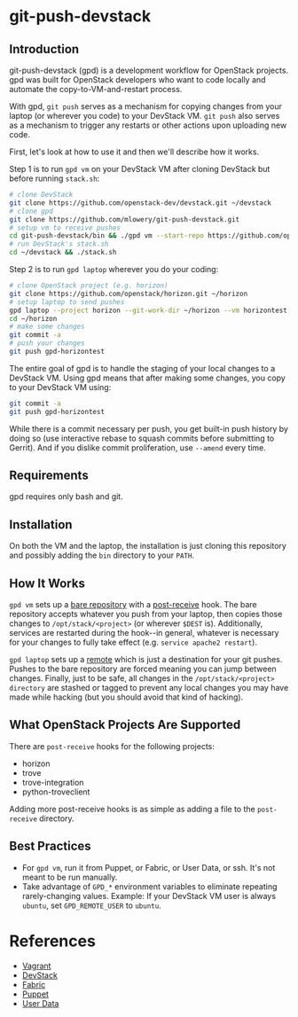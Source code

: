 # git-push-devstack

## Introduction

git-push-devstack (gpd) is a development workflow for OpenStack projects.
gpd was built for OpenStack developers who want to code locally and automate
the copy-to-VM-and-restart process.

With gpd, `git
push` serves as a mechanism for copying changes from your laptop (or wherever
you code) to your DevStack VM. `git push` also serves as a mechanism to trigger
any restarts or other actions upon uploading new code.

First, let's look at how to use it and then we'll describe how it works.

Step 1 is to run `gpd vm` on your DevStack VM after cloning DevStack but before
running `stack.sh`:

```bash
# clone DevStack
git clone https://github.com/openstack-dev/devstack.git ~/devstack
# clone gpd
git clone https://github.com/mlowery/git-push-devstack.git
# setup vm to receive pushes
cd git-push-devstack/bin && ./gpd vm --start-repo https://github.com/openstack/horizon.git
# run DevStack's stack.sh
cd ~/devstack && ./stack.sh
```

Step 2 is to run `gpd laptop` wherever you do your coding:

```bash
# clone OpenStack project (e.g. horizon)
git clone https://github.com/openstack/horizon.git ~/horizon
# setup laptop to send pushes
gpd laptop --project horizon --git-work-dir ~/horizon --vm horizontest.example.com
cd ~/horizon
# make some changes
git commit -a
# push your changes
git push gpd-horizontest
```

The entire goal of gpd is to handle the staging of your local changes to a
DevStack VM. Using gpd means that after making some changes, you copy to your
DevStack VM using:

```bash
git commit -a
git push gpd-horizontest
```

While there is a commit necessary per push, you get built-in push history by
doing so (use interactive rebase to squash commits before submitting to
Gerrit). And if you dislike commit proliferation, use `--amend` every time.

## Requirements

gpd requires only bash and git.

## Installation

On both the VM and the laptop, the installation is just cloning this repository
and possibly adding the `bin` directory to your `PATH`.

## How It Works

`gpd vm` sets up a [bare repository](http://git-scm.com/book/en/Git-on-the-Server-Getting-Git-on-a-Server)
with a [post-receive](http://git-scm.com/book/en/Customizing-Git-Git-Hooks)
hook. The bare repository accepts whatever you push from your laptop, then
copies those changes to `/opt/stack/<project>` (or wherever `$DEST` is).
Additionally, services are restarted during the hook--in general, whatever is
necessary for your changes to fully take effect (e.g. `service apache2 restart`).

`gpd laptop` sets up a [remote](http://git-scm.com/book/en/Git-Basics-Working-with-Remotes)
which is just a destination for your git pushes. Pushes to the bare repository
are forced meaning you can jump between changes. Finally, just to be safe, all
changes in the `/opt/stack/<project> directory` are stashed or tagged to
prevent any local changes you may have made while hacking (but you should avoid
that kind of hacking).

## What OpenStack Projects Are Supported

There are `post-receive` hooks for the following projects:
* horizon
* trove
* trove-integration
* python-troveclient

Adding more post-receive hooks is as simple as adding a file to the
`post-receive` directory.

## Best Practices

* For `gpd vm`, run it from Puppet, or Fabric, or User Data, or ssh. It's not
meant to be run manually.
* Take advantage of `GPD_*` environment variables to eliminate repeating
rarely-changing values. Example: If your DevStack VM user is always `ubuntu`,
set `GPD_REMOTE_USER` to `ubuntu`.

# References

* [Vagrant](http://www.vagrantup.com/)
* [DevStack](http://devstack.org/)
* [Fabric](http://www.fabfile.org/)
* [Puppet](http://puppetlabs.com/)
* [User Data](http://docs.openstack.org/user-guide/content/user-data.html)
